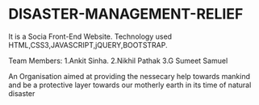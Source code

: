 # DISASTER-MANAGEMENT-RELIEF

It is a Socia Front-End Website.
Technology used HTML,CSS3,JAVASCRIPT,jQUERY,BOOTSTRAP.


Team Members:
1.Ankit Sinha.
2.Nikhil Pathak
3.G Sumeet Samuel

An Organisation aimed at providing the nessecary help towards mankind and be a protective layer towards our motherly earth in its time of natural disaster
